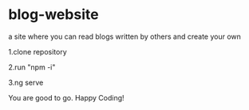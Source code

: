 # blog-website
a site where you can read blogs written by others and create your own

1.clone repository

2.run "npm -i"

3.ng serve

You are good to go. Happy Coding!
